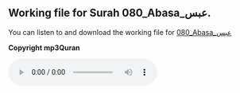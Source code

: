 
## Working file for Surah 080_Abasa_عبس.

You can listen to and download the working file for [080_Abasa_عبس](https://server13.mp3quran.net/husr/080.mp3)

**Copyright mp3Quran**

<audio controls src="https://server13.mp3quran.net/husr/080.mp3"></audio>


